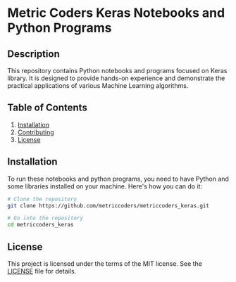 # Metric Coders Keras Notebooks and Python Programs

## Description
This repository contains Python notebooks and programs focused on Keras library. It is designed to provide hands-on experience and demonstrate the practical applications of various Machine Learning algorithms.

## Table of Contents
1. [Installation](#installation)
2. [Contributing](#contributing)
3. [License](#license)

## Installation
To run these notebooks and python programs, you need to have Python and some libraries installed on your machine. Here's how you can do it:

```bash
# Clone the repository
git clone https://github.com/metriccoders/metriccoders_keras.git

# Go into the repository
cd metriccoders_keras
```
## License
This project is licensed under the terms of the MIT license. See the [LICENSE](LICENSE.md) file for details.
